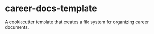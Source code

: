 # career-docs-template
A cookiecutter template that creates a file system for organizing career documents.
